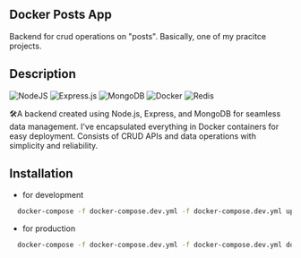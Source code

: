 ## Docker Posts App

Backend for crud operations on "posts". Basically, one of my pracitce projects.

## Description

![NodeJS](https://img.shields.io/badge/node.js-6DA55F?style=for-the-badge&logo=node.js&logoColor=white) ![Express.js](https://img.shields.io/badge/express.js-%23404d59.svg?style=for-the-badge&logo=express&logoColor=%2361DAFB) ![MongoDB](https://img.shields.io/badge/MongoDB-%234ea94b.svg?style=for-the-badge&logo=mongodb&logoColor=white) ![Docker](https://img.shields.io/badge/docker-%230db7ed.svg?style=for-the-badge&logo=docker&logoColor=white) ![Redis](https://img.shields.io/badge/redis-%23DD0031.svg?style=for-the-badge&logo=redis&logoColor=white)

🛠️A backend created using Node.js, Express, and MongoDB for seamless data management. I've encapsulated everything in Docker containers for easy deployment. Consists of CRUD APIs and data operations with simplicity and reliability.

## Installation

- for development
```bash
  docker-compose -f docker-compose.dev.yml -f docker-compose.dev.yml up -d --build

```
- for production
```bash
  docker-compose -f docker-compose.dev.yml -f docker-compose.dev.yml down

```
